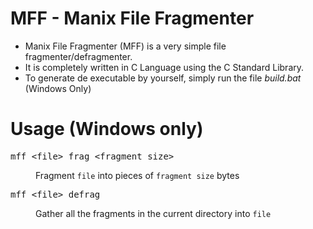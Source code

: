 # MFF - Manix File Fragmenter
- Manix File Fragmenter (MFF) is a very simple file fragmenter/defragmenter.
- It is completely written in C Language using the C Standard Library.
- To generate de executable by yourself, simply run the file *build.bat* (Windows Only)

# Usage (Windows only)
<dl>
	<dt><pre>mff &lt;file&gt; frag &lt;fragment size&gt;</pre></dt>
	<dd>Fragment <code>file</code> into pieces of <code>fragment size</code> bytes</dd>
	<dt><pre>mff &lt;file&gt; defrag</pre></dt>
	<dd>Gather all the fragments in the current directory into <code>file</code></dd>
</dl>
